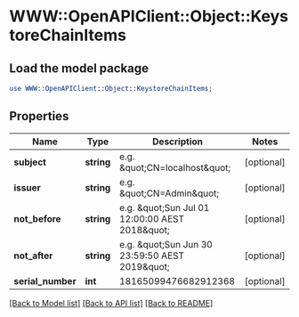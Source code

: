 # WWW::OpenAPIClient::Object::KeystoreChainItems

## Load the model package
```perl
use WWW::OpenAPIClient::Object::KeystoreChainItems;
```

## Properties
Name | Type | Description | Notes
------------ | ------------- | ------------- | -------------
**subject** | **string** | e.g. \&quot;CN&#x3D;localhost\&quot; | [optional] 
**issuer** | **string** | e.g. \&quot;CN&#x3D;Admin\&quot; | [optional] 
**not_before** | **string** | e.g. \&quot;Sun Jul 01 12:00:00 AEST 2018\&quot; | [optional] 
**not_after** | **string** | e.g. \&quot;Sun Jun 30 23:59:50 AEST 2019\&quot; | [optional] 
**serial_number** | **int** | 18165099476682912368 | [optional] 

[[Back to Model list]](../README.md#documentation-for-models) [[Back to API list]](../README.md#documentation-for-api-endpoints) [[Back to README]](../README.md)


